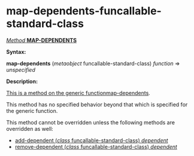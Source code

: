 map-dependents-funcallable-standard-class
=========================================

[*Method* **MAP-DEPENDENTS**]()

**Syntax:**

**map-dependents** (*metaobject* funcallable-standard-class) *function* => *unspecified*

**Description:**

[This is a method on the generic function]()[map-dependents](map-dependents.md).

This method has no specified behavior beyond that which is specified for the generic function.

This method cannot be overridden unless the following methods are overridden as well:

-   [add-dependent (*class* funcallable-standard-class) *dependent*](add-dependent-funcallable-standard-class.md)
-   [remove-dependent (*class* funcallable-standard-class) *dependent*](remove-dependent-funcallable-standard-class.md)

